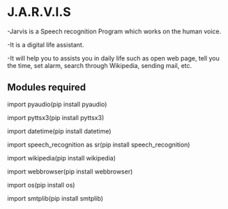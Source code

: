 # J.A.R.V.I.S
-Jarvis is a Speech recognition Program which works on the human voice.

-It is a digital life assistant.

-It will help you to assists you in daily life such as open web page, tell you the time, set alarm, search through Wikipedia, sending mail, etc.

## Modules required
  import pyaudio(pip install pyaudio)
  
  import pyttsx3(pip install pyttsx3)
  
  import datetime(pip install datetime)
  
  import speech_recognition as sr(pip install speech_recognition)
  
  import wikipedia(pip install wikipedia)
  
  import webbrowser(pip install webbrowser)
  
  import os(pip install os)
  
  import smtplib(pip install smtplib)
  

